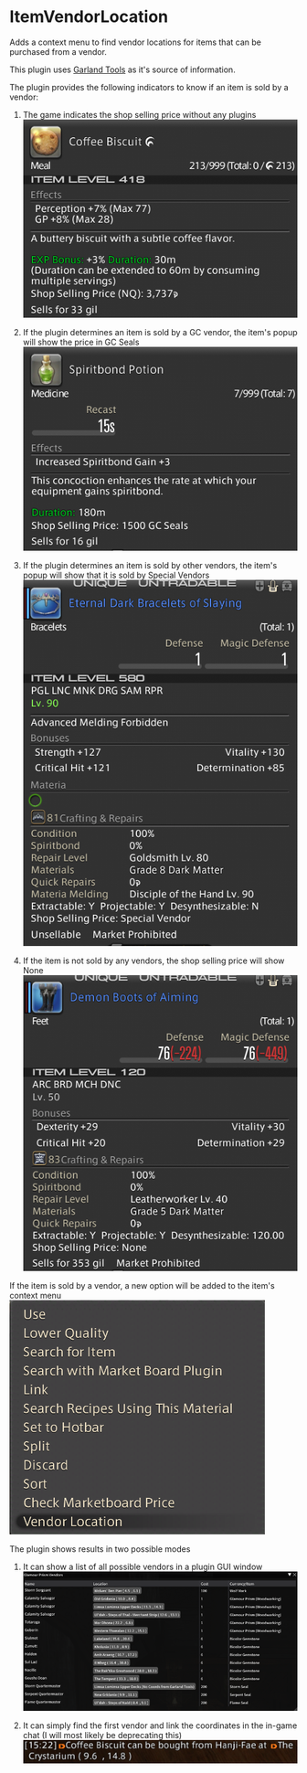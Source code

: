 # ItemVendorLocation
Adds a context menu to find vendor locations for items that can be purchased from a vendor.

This plugin uses [Garland Tools](https://garlandtools.org/) as it's source of information.

The plugin provides the following indicators to know if an item is sold by a vendor:
1. The game indicates the shop selling price without any plugins
![Alt text](/Images/GilVendor.png?raw=true "Item Sold for Gil")

2. If the plugin determines an item is sold by a GC vendor, the item's popup will show the price in GC Seals
![Alt text](/Images/GCVendor.png?raw=true "Item Sold for GC Seals")

3. If the plugin determines an item is sold by other vendors, the item's popup will show that it is sold by Special Vendors
![Alt text](/Images//SpecialVendor.png?raw=true "Item Sold for other currency")

4. If the item is not sold by any vendors, the shop selling price will show None
![Alt text](/Images/NoVendors.png?raw=true "Item not sold for any currency")

If the item is sold by a vendor, a new option will be added to the item's context menu
![Alt text](/Images/ContextMenu.png?raw=true "Item Context Menu")


The plugin shows results in two possible modes

1. It can show a list of all possible vendors in a plugin GUI window
![Alt text](/Images/VendorLocations.png?raw=true "Vendor Locations")

2. It can simply find the first vendor and link the coordinates in the in-game chat (I will most likely be deprecating this)
![Alt text](/Images/ChatVendorLocation.png?raw=true "Vendor Location")